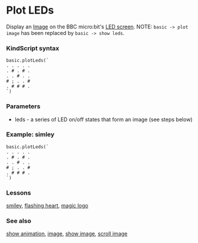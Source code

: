 # Plot LEDs

Display an [Image](/reference/images/image) on the BBC micro:bit's [LED screen](/device/screen). NOTE: `basic -> plot image` has been replaced by `basic -> show leds`.

### KindScript syntax

```sig
basic.plotLeds(`
. . . . .
. # . # .
. . # . .
# ; . . #
. # # # .
`)
```

### Parameters

* leds - a series of LED on/off states that form an image (see steps below)

### Example: simley

```blocks
basic.plotLeds(`
. . . . .
. # . # .
. . # . .
# ; . . #
. # # # .
`)
```

### Lessons

[smiley](/lessons/smiley), [flashing heart](/lessons/flashing-heart), [magic logo](/lessons/magic-logo)

### See also

[show animation](/reference/basic/show-animation), [image](/reference/images/image), [show image](/reference/images/show-image), [scroll image](/reference/images/scroll-image)


